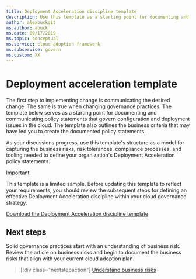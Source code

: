 ```yaml
---
title: Deployment Acceleration discipline template
description: Use this template as a starting point for documenting and communicating policy statements for governing configuration and deployment issues in the cloud.
author: alexbuckgit
ms.author: abuck
ms.date: 09/17/2019
ms.topic: conceptual
ms.service: cloud-adoption-framework
ms.subservice: govern
ms.custom: XX
---
```


# Deployment acceleration template

The first step to implementing change is communicating the desired change. The same is true when changing governance practices. The template below serves as a starting point for documenting and communicating policy statements that govern configuration and deployment issues in the cloud. The template also outlines the business criteria that may have led you to create the documented policy statements.

As your discussions progress, use this template's structure as a model for capturing the business risks, risk tolerances, compliance processes, and tooling needed to define your organization's Deployment Acceleration policy statements.

> [!IMPORTANT]
> This template is a limited sample. Before updating this template to reflect your requirements, you should review the subsequent steps for defining an effective Deployment Acceleration discipline within your cloud governance strategy.

[Download the Deployment Acceleration discipline template](https://raw.githubusercontent.com/microsoft/CloudAdoptionFramework/master/govern/deployment-acceleration-discipline-template.docx)

## Next steps

Solid governance practices start with an understanding of business risk. Review the article on business risks and begin to document the business risks that align with your current cloud adoption plan.

> [!div class="nextstepaction"]
> [Understand business risks](./business-risks.md)
